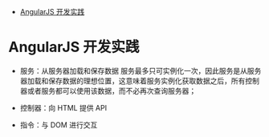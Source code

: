 - [AngularJS 开发实践](#angularjs-%E5%BC%80%E5%8F%91%E5%AE%9E%E8%B7%B5)


# AngularJS 开发实践 


- 服务：从服务器加载和保存数据
服务最多只可实例化一次，因此服务是从服务器加载和保存数据的理想位置，这意味着服务实例化获取数据之后，所有控制器或者服务都可以使用该数据，而不必再次查询服务器；

- 控制器：向 HTML 提供 API



- 指令：与 DOM 进行交互







